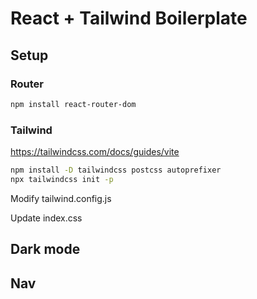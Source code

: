 # React + Tailwind Boilerplate

## Setup

### Router
```sh
npm install react-router-dom
```
### Tailwind

https://tailwindcss.com/docs/guides/vite
```sh
npm install -D tailwindcss postcss autoprefixer
npx tailwindcss init -p
```

Modify tailwind.config.js

Update index.css




## Dark mode



## Nav

